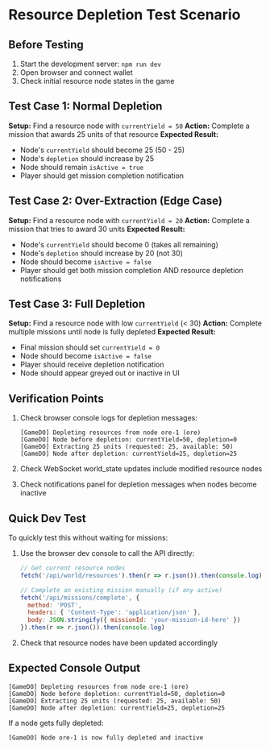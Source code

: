 # Resource Depletion Test Scenario

## Before Testing
1. Start the development server: `npm run dev`
2. Open browser and connect wallet
3. Check initial resource node states in the game

## Test Case 1: Normal Depletion
**Setup:** Find a resource node with `currentYield = 50`
**Action:** Complete a mission that awards 25 units of that resource
**Expected Result:**
- Node's `currentYield` should become 25 (50 - 25)
- Node's `depletion` should increase by 25 
- Node should remain `isActive = true`
- Player should get mission completion notification

## Test Case 2: Over-Extraction (Edge Case)
**Setup:** Find a resource node with `currentYield = 20`
**Action:** Complete a mission that tries to award 30 units 
**Expected Result:**
- Node's `currentYield` should become 0 (takes all remaining)
- Node's `depletion` should increase by 20 (not 30)
- Node should become `isActive = false`
- Player should get both mission completion AND resource depletion notifications

## Test Case 3: Full Depletion
**Setup:** Find a resource node with low `currentYield` (< 30)
**Action:** Complete multiple missions until node is fully depleted
**Expected Result:**
- Final mission should set `currentYield = 0`
- Node should become `isActive = false`
- Player should receive depletion notification
- Node should appear greyed out or inactive in UI

## Verification Points
1. Check browser console logs for depletion messages:
   ```
   [GameDO] Depleting resources from node ore-1 (ore)
   [GameDO] Node before depletion: currentYield=50, depletion=0
   [GameDO] Extracting 25 units (requested: 25, available: 50)
   [GameDO] Node after depletion: currentYield=25, depletion=25
   ```

2. Check WebSocket world_state updates include modified resource nodes

3. Check notifications panel for depletion messages when nodes become inactive

## Quick Dev Test
To quickly test this without waiting for missions:
1. Use the browser dev console to call the API directly:
   ```javascript
   // Get current resource nodes
   fetch('/api/world/resources').then(r => r.json()).then(console.log)
   
   // Complete an existing mission manually (if any active)
   fetch('/api/missions/complete', {
     method: 'POST',
     headers: { 'Content-Type': 'application/json' },
     body: JSON.stringify({ missionId: 'your-mission-id-here' })
   }).then(r => r.json()).then(console.log)
   ```

2. Check that resource nodes have been updated accordingly

## Expected Console Output
```
[GameDO] Depleting resources from node ore-1 (ore)
[GameDO] Node before depletion: currentYield=50, depletion=0
[GameDO] Extracting 25 units (requested: 25, available: 50)
[GameDO] Node after depletion: currentYield=25, depletion=25
```

If a node gets fully depleted:
```
[GameDO] Node ore-1 is now fully depleted and inactive
```
